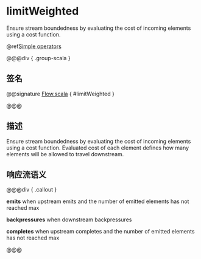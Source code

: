 # limitWeighted

Ensure stream boundedness by evaluating the cost of incoming elements using a cost function.

@ref[Simple operators](../index.md#simple-operators)

@@@div { .group-scala }

## 签名

@@signature [Flow.scala](/akka-stream/src/main/scala/akka/stream/scaladsl/Flow.scala) { #limitWeighted }

@@@

## 描述

Ensure stream boundedness by evaluating the cost of incoming elements using a cost function.
Evaluated cost of each element defines how many elements will be allowed to travel downstream.

## 响应流语义

@@@div { .callout }

**emits** when upstream emits and the number of emitted elements has not reached max

**backpressures** when downstream backpressures

**completes** when upstream completes and the number of emitted elements has not reached max

@@@

